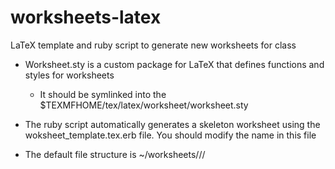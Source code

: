 worksheets-latex
================

LaTeX template and ruby script to generate new worksheets for class

+ Worksheet.sty is a custom package for LaTeX that defines functions and styles for worksheets
	 + It should be symlinked into the $TEXMFHOME/tex/latex/worksheet/worksheet.sty

+ The ruby script automatically generates a skeleton worksheet using the woksheet_template.tex.erb file. You should modify the name in this file

+ The default file structure is ~/worksheets/<classname>/<date>/<title>.tex
	
+ During worksheet generation, an option will be presented to generate problems as well
  + Current problems include integer and fraction addition/subtraction/multiplication/division
  
**TODO:**
+ Quadratic equations
+ Refactor code into better OO style
+ Tests